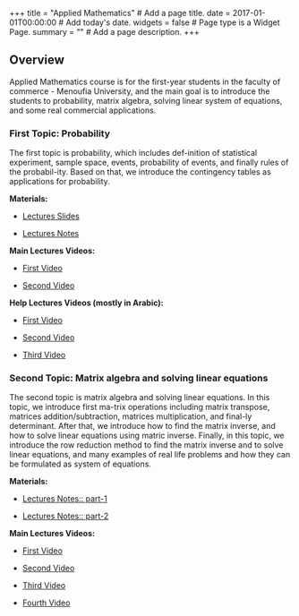 +++
title = "Applied Mathematics"  # Add a page title.
date = 2017-01-01T00:00:00  # Add today's date.
widgets = false  # Page type is a Widget Page.
summary = ""  # Add a page description.
+++

## Overview
Applied Mathematics course is for the first-year students in the faculty of commerce - Menoufia University, and the main goal is to introduce the students to probability, matrix algebra, solving linear system of equations, and some real commercial applications.

### First Topic: Probability
The first topic is probability, which includes def-inition of statistical experiment, sample space, events, probability of events, and finally rules of the probabil-ity. Based on that, we introduce the contingency tables as applications for probability. 

**Materials:**

- <a href = "https://drive.google.com/file/d/1VjJ0flhW46fgew2kIU9Xx-gYZxaO6VGI/view?usp=sharing"> Lectures Slides  </a>

- <a href = "https://drive.google.com/file/d/1X5Jt7724d02SReC0fATWRbzODxkinyih/view?usp=sharing"> Lectures Notes  </a>


**Main Lectures Videos:**

- <a href = "https://youtu.be/46OGa5RGneg"> First Video  </a>

- <a href = "https://youtu.be/NEVoNMG38kM"> Second Video  </a>

**Help Lectures Videos (mostly in Arabic):**

- <a href = "https://youtu.be/PnPsqvwNFlQ"> First Video  </a>

- <a href = "https://youtu.be/_3pvRA9LpJs"> Second Video  </a>

- <a href = "https://youtu.be/SHayBPLfql4"> Third Video  </a>




### Second Topic: Matrix algebra and solving linear equations
The second topic is matrix algebra and solving linear equations. In this topic, we introduce first ma-trix operations including matrix transpose, matrices addition/subtraction, matrices multiplication, and final-ly determinant. After that, we introduce how to find the matrix inverse, and how to solve linear equations using matric inverse. Finally, in this topic, we introduce the row reduction method to find the matrix inverse and to solve linear equations, and many examples of real life problems and how they can be formulated as system of equations.

**Materials:**

- <a href = "https://drive.google.com/file/d/1ejMdOzr5wAQrYDsJglVIvkl2fwS4YGbL/view?usp=sharing"> Lectures Notes:: part-1  </a>

- <a href = "https://drive.google.com/file/d/1cRY8Iqkgb8uN_fTHbiZqrHbWj3stfo4h/view?usp=sharing"> Lectures Notes:: part-2  </a>


**Main Lectures Videos:**

- <a href = "https://youtu.be/3udqvbDB2cA"> First Video  </a>

- <a href = "https://youtu.be/gBRglwDZan8"> Second Video  </a>

- <a href = "https://youtu.be/Id7Eq2XjoFY"> Third Video  </a>

- <a href = "https://youtu.be/8HfAVcYgOrY"> Fourth Video  </a>

